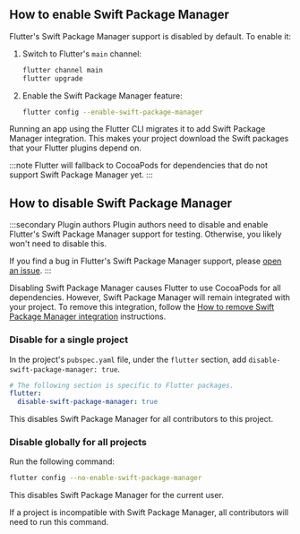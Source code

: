 ## How to enable Swift Package Manager

Flutter's Swift Package Manager support is disabled by default.
To enable it:

1. Switch to Flutter's `main` channel:

   ```sh
   flutter channel main
   flutter upgrade
   ```

2. Enable the Swift Package Manager feature:

   ```sh
   flutter config --enable-swift-package-manager
   ```

Running an app using the Flutter CLI migrates it to add Swift Package Manager
integration.
This makes your project download the Swift packages that
your Flutter plugins depend on.

:::note
Flutter will fallback to CocoaPods for dependencies that do not support Swift
Package Manager yet.
:::

## How to disable Swift Package Manager

:::secondary Plugin authors
Plugin authors need to disable and enable Flutter's Swift Package Manager
support for testing.
Otherwise, you likely won't need to disable this.

If you find a bug in Flutter's Swift Package Manager support,
please [open an issue][].
:::

Disabling Swift Package Manager causes Flutter to use CocoaPods for all
dependencies.
However, Swift Package Manager will remain integrated with your project.
To remove this integration,
follow the [How to remove Swift Package Manager integration][removeSPM]
instructions.

### Disable for a single project

In the project's `pubspec.yaml` file, under the `flutter` section,
add `disable-swift-package-manager: true`.

```yaml title="pubspec.yaml"
# The following section is specific to Flutter packages.
flutter:
  disable-swift-package-manager: true
```

This disables Swift Package Manager for all contributors to this project.

### Disable globally for all projects

Run the following command:

```sh
flutter config --no-enable-swift-package-manager
```

This disables Swift Package Manager for the current user.

If a project is incompatible with Swift Package Manager, all contributors
will need to run this command. 

[removeSPM]: /packages-and-plugins/swift-package-manager/for-app-developers#how-to-remove-swift-package-manager-integration
[open an issue]: {{site.github}}/flutter/flutter/issues/new?template=2_bug.yml
